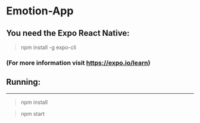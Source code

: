 # Emotion-App

## You need the Expo React Native: 

> npm install -g expo-cli

### (For more information visit https://expo.io/learn)

## Running:
-----------

>npm install

>npm start
